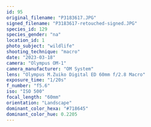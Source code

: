 ```yaml
---
id: 95
original_filename: "P3183617.JPG"
signed_filename: "P3183617-retouched-signed.JPG"
species_id: 129
species_gender: "na"
location_id: 1
photo_subject: "wildlife"
shooting_technique: "macro"
date: "2023-03-18"
camera: "Olympus OM-1"
camera_manufacturer: "OM System"
lens: "Olympus M.Zuiko Digital ED 60mm f/2.8 Macro"
exposure_time: "1/20s"
f_number: "f5.6"
iso: "ISO 500"
focal_length: "60mm"
orientation: "Landscape"
dominant_color_hexa: "#718645"
dominant_color_hue: 0.2205
---
```


